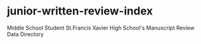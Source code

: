 # junior-written-review-index
Middle School Student St.Francis Xavier High School's Manuscript Review Data Directory
